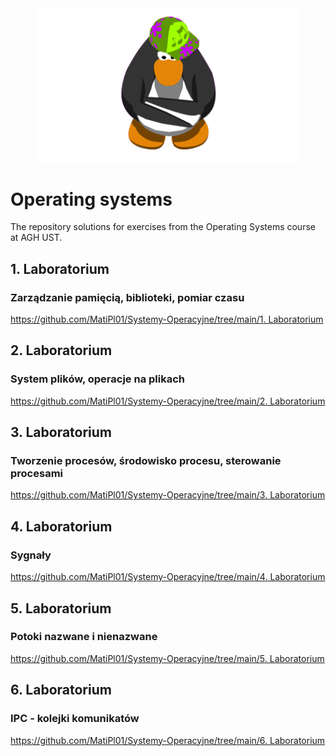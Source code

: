 <div align="center">
  <img style="width: 420px;" alt="Penguin" src="/documentation/gifs/penguin.gif"/>
</div>

# Operating systems

The repository solutions for exercises from the Operating Systems course at AGH UST.

## 1. Laboratorium
### Zarządzanie pamięcią, biblioteki, pomiar czasu

[https://github.com/MatiPl01/Systemy-Operacyjne/tree/main/1. Laboratorium](https://github.com/MatiPl01/Systemy-Operacyjne/tree/main/1.%20Laboratorium)

## 2. Laboratorium
### System plików, operacje na plikach

[https://github.com/MatiPl01/Systemy-Operacyjne/tree/main/2. Laboratorium](https://github.com/MatiPl01/Systemy-Operacyjne/tree/main/2.%20Laboratorium)

## 3. Laboratorium
### Tworzenie procesów, środowisko procesu, sterowanie procesami

[https://github.com/MatiPl01/Systemy-Operacyjne/tree/main/3. Laboratorium](https://github.com/MatiPl01/Systemy-Operacyjne/tree/main/3.%20Laboratorium)

## 4. Laboratorium
### Sygnały

[https://github.com/MatiPl01/Systemy-Operacyjne/tree/main/4. Laboratorium](https://github.com/MatiPl01/Systemy-Operacyjne/tree/main/4.%20Laboratorium)

## 5. Laboratorium
### Potoki nazwane i nienazwane

[https://github.com/MatiPl01/Systemy-Operacyjne/tree/main/5. Laboratorium](https://github.com/MatiPl01/Systemy-Operacyjne/tree/main/5.%20Laboratorium)

## 6. Laboratorium
### IPC - kolejki komunikatów

[https://github.com/MatiPl01/Systemy-Operacyjne/tree/main/6. Laboratorium](https://github.com/MatiPl01/Systemy-Operacyjne/tree/main/6.%20Laboratorium)
